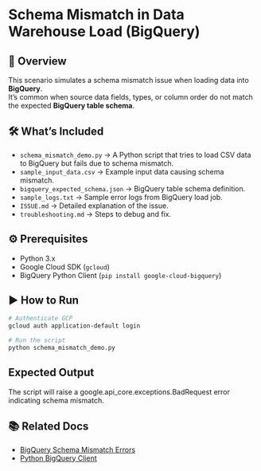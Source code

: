 # Schema Mismatch in Data Warehouse Load (BigQuery)

## 📌 Overview
This scenario simulates a schema mismatch issue when loading data into **BigQuery**.  
It’s common when source data fields, types, or column order do not match the expected **BigQuery table schema**.

## 🛠 What’s Included
- `schema_mismatch_demo.py` → A Python script that tries to load CSV data to BigQuery but fails due to schema mismatch.
- `sample_input_data.csv` → Example input data causing schema mismatch.
- `bigquery_expected_schema.json` → BigQuery table schema definition.
- `sample_logs.txt` → Sample error logs from BigQuery load job.
- `ISSUE.md` → Detailed explanation of the issue.
- `troubleshooting.md` → Steps to debug and fix.

## ⚙ Prerequisites
- Python 3.x
- Google Cloud SDK (`gcloud`)
- BigQuery Python Client (`pip install google-cloud-bigquery`)

## ▶ How to Run
```bash
# Authenticate GCP
gcloud auth application-default login

# Run the script
python schema_mismatch_demo.py
```

## Expected Output
The script will raise a google.api_core.exceptions.BadRequest error indicating schema mismatch.

## 📚 Related Docs
- [BigQuery Schema Mismatch Errors](https://cloud.google.com/bigquery/docs/schema-mismatches)
- [Python BigQuery Client](https://cloud.google.com/python/docs/reference/bigquery/latest)

